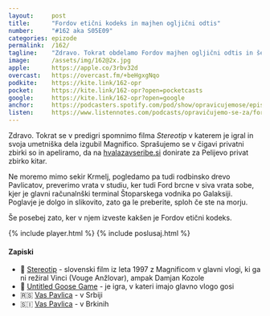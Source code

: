```yaml
---
layout: 	post
title:  	"Fordov etični kodeks in majhen ogljični odtis"
number: 	"#162 aka S05E09"
categories:	epizode
permalink:	/162/
tagline: 	"Zdravo. Tokrat obdelamo Fordov majhen ogljični odtis in še manjši (oz. krajši) etični kodeks."
image:		/assets/img/162@2x.jpg
apple:		https://apple.co/3rbv32d
overcast:	https://overcast.fm/+beHgxgNqo
podkite:	https://kite.link/162-opr
pocket:		https://kite.link/162-opr?open=pocketcasts
google:		https://kite.link/162-opr?open=google
anchor:		https://podcasters.spotify.com/pod/show/opravicujemose/episodes/Fordov-etini-kodeks-in-majhen-ogljini-odtis-e26fabh
listen:		https://www.listennotes.com/podcasts/opravičujemo-se-za/fordov-etični-kodeks-in-NSimInpVdTR/embed/
---
```


Zdravo. Tokrat se v predigri spomnimo filma _Stereotip_ v katerem je igral in svoja umetniška dela izgubil Magnifico. Sprašujemo se v čigavi privatni zbirki so in apeliramo, da na [hvalazavseribe.si](https://hvalazavseribe.si/) donirate za Pelijevo privat zbirko kitar. 

Ne moremo mimo sekir Krmelj, pogledamo pa tudi rodbinsko drevo Pavlicatov, preverimo vrata v studiu, ker tudi Ford brcne v siva vrata sobe, kjer je glavni računalnški terminal Štoparskega vodnika po Galaksiji. Poglavje je dolgo in slikovito, zato ga le preberite, sploh če ste na morju. 

Še posebej zato, ker v njem izveste kakšen je Fordov etični kodeks. 

{% include player.html %}
{% include poslusaj.html %}

<!--break-->

#### Zapiski

- 🎨 [Stereotip](https://www.imdb.com/title/tt0386801/) - slovenski film iz leta 1997 z Magnificom v glavni vlogi, ki ga ni režiral Vinci (Vouge Anžlovar), ampak Damjan Kozole 
- 🪿 [Untitled Goose Game](https://en.wikipedia.org/wiki/Untitled_Goose_Game) - je igra, v kateri imajo glavno vlogo gosi
- 🇷🇸 [Vas Pavlica](https://goo.gl/maps/CsJQF7JQDzJyoYzs5) - v Srbiji
- 🇸🇮 [Vas Pavlica](https://goo.gl/maps/TrtK49TLCMhQfia2A) - v Brkinih